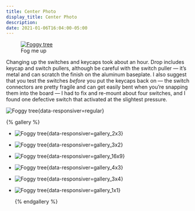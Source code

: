 ```yaml
---
title: Center Photo
display_title: Center Photo
description:
date: 2021-01-06T16:04:00-05:00
---
```


<figure itemprop="associatedMedia" itemscope itemtype="http://schema.org/ImageObject">
    <a href="DSCF1431.jpg" itemprop="contentUrl" data-size="1200x800">
        <img src="DSCF1431.jpg?nf_resize=fit&amp;w=640" alt="Foggy tree" title="Fog me up" class="" srcset="DSCF1431.jpg?nf_resize=fit&amp;w=320 320w, DSCF1431.jpg?nf_resize=fit&amp;w=560 560w, DSCF1431.jpg?nf_resize=fit&amp;w=800 800w, DSCF1431.jpg?nf_resize=fit&amp;w=1040 1040w, DSCF1431.jpg?nf_resize=fit&amp;w=1280 1280w" sizes="(min-width: 650px) 850px, 400px" data-pristine="DSCF1431.jpg" loading="lazy">
    </a>
    <figcaption itemprop="caption description">Fog me up</figcaption>
</figure>

<!-- <figure><a href="DSCF1432.jpg" itemprop="contentUrl" data-size="400x600">
<img src="DSCF1432.jpg?nf_resize=fit&amp;w=640" alt="Foggy tree" title="A caption" srcset="DSCF1432.jpg?nf_resize=fit&amp;w=320 320w, DSCF1432.jpg?nf_resize=fit&amp;w=560 560w, DSCF1432.jpg?nf_resize=fit&amp;w=800 800w, DSCF1432.jpg?nf_resize=fit&amp;w=1040 1040w, DSCF1432.jpg?nf_resize=fit&amp;w=1280 1280w" sizes="(min-width: 650px) 850px, 400px" data-pristine="DSCF1432.jpg" loading="lazy"></a><figcaption itemprop="caption description">A caption</figcaption></figure> -->

Changing up the switches and keycaps took about an hour. Drop includes keycap and switch pullers, although be careful with the switch puller — it’s metal and can scratch the finish on the aluminum baseplate. I also suggest that you test the switches _before_ you put the keycaps back on — the switch connectors are pretty fragile and can get easily bent when you’re snapping them into the board — I had to fix and re-mount about four switches, and I found one defective switch that activated at the slightest pressure.

![Foggy tree](DSCF1433.jpg "more horizontal"){data-responsiver=regular}

{% gallery %}

- ![Foggy tree](DSCF1432.jpg "vertically"){data-responsiver=gallery_2x3}
- ![Foggy tree](DSCF1431.jpg "more horizontal"){data-responsiver=gallery_3x2}
- ![Foggy tree](christmas.jpg "family"){data-responsiver=gallery_16x9}
- ![Foggy tree](lobster-kids.jpg "grandkids"){data-responsiver=gallery_4x3}
- ![Foggy tree](opa-soph.jpg "beach day"){data-responsiver=gallery_3x4}
- ![Foggy tree](square.jpg "square"){data-responsiver=gallery_1x1}

  {% endgallery %}
